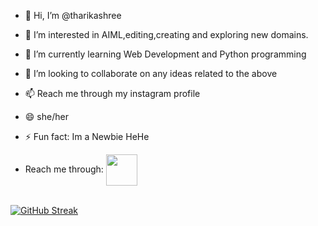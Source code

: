 - 👋 Hi, I’m @tharikashree
- 👀 I’m interested in AIML,editing,creating and exploring new domains. 
- 🌱 I’m currently learning Web Development and Python programming
- 💞️ I’m looking to collaborate on any ideas related to the above
- 📫 Reach me through my instagram profile
- 😄 she/her
- ⚡ Fun fact: Im a Newbie HeHe

- Reach me through: 
 <a href="/https://in.linkedin.com/in/tharika-shree-r-9a6912253" target="blank"><img align="center" src="https://cdn-icons-png.flaticon.com/128/2504/2504923.png" height="50" /></a>
 <br>
<a href="https://git.io/streak-stats"><img src="https://github-readme-streak-stats.herokuapp.com?user=tharikashree&theme=tokyonight&exclude_days=Sun%2CSat" alt="GitHub Streak" /></a>
<!---
tharikashree/tharikashree is a ✨ special ✨ repository because its `README.md` (this file) appears on your GitHub profile.
You can click the Preview link to take a look at your changes.
--->

